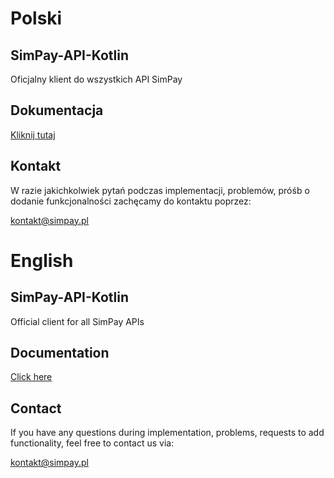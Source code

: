 # Polski

## SimPay-API-Kotlin
Oficjalny klient do wszystkich API SimPay

## Dokumentacja
[Kliknij tutaj](https://docs.simpay.pl/pl/kotlin/?kotlin#wstep)

## Kontakt
W razie jakichkolwiek pytań podczas implementacji, problemów, próśb o dodanie funkcjonalności zachęcamy do kontaktu poprzez:

<kontakt@simpay.pl>

# English

## SimPay-API-Kotlin
Official client for all SimPay APIs

## Documentation
[Click here](https://docs.simpay.pl/en/kotlin/?kotlin#wstep)

## Contact
If you have any questions during implementation, problems, requests to add functionality, feel free to contact us via:

<kontakt@simpay.pl>